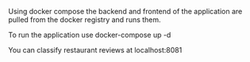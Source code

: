 Using docker compose the backend and frontend of the application are pulled from the docker registry and runs them.

To run the application use docker-compose up -d

You can classify restaurant reviews at localhost:8081